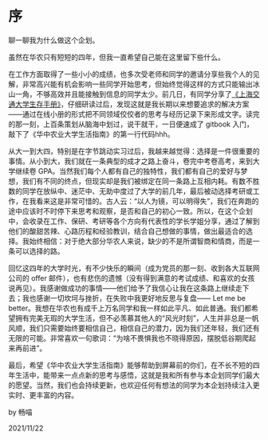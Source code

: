 # 序

聊一聊我为什么做这个企划。

虽然在华农只有短短的四年，但我一直希望自己能在这里留下些什么。

在工作方面取得了一些小小的成绩，也多次受老师和同学的邀请分享些我个人的见解，非常高兴能有机会影响一些同学开始思考，但始终觉得这样的方式只能输出冰山一角，不够高效并且能接触到信息的同学太少。前几日，有同学分享了[《上海交通大学生存手册》](https://survivesjtu.gitbook.io/survivesjtumanual/)，仔细研读过后，发现这就是我长期以来想要追求的解决方案——通过在线小册的形式把不同领域佼佼者的思考与经历记录下来形成文字。读完的那一刻，上百条策划从脑海中划过，说干就干，一日便速成了 gitbook 入门，敲下了《华中农业大学生活指南》的第一行代码hhh。

从大一到大四，特别是在字节跳动实习过后，我越来越觉得：选择是一件很重要的事情。从小到大，我们就在一条典型的成才之路上奋斗，卷完中考卷高考，来到大学继续卷 GPA。当然我们每个人都有自己的独特性，我们都有自己的爱好与梦想，我们有不同的终点，但现实却是我们被绑定在同一条路上互相内耗。有数不胜数的同学在放纵中、迷茫中、无助中度过了大学的前几年，最后被动选择考研或工作，在我看来这是非常可惜的。古人云：“以人为镜，可以明得失”，我们在奔跑的途中应该时不时停下来思考和观察，是否和自己的初心一致。所以，在这个企划中，会收录在工作、保研、考研等各个方向有代表性的学长学姐分享，通过了解到他们的酸甜苦辣、心路历程和经验教训，结合自己想做的事情，做出最适合的选择。我始终相信：对于绝大部分华农人来说，缺少的不是所谓智商和情商，而是一条可以选择的路。

回忆这四年的大学时光，有不少快乐的瞬间（成为党员的那一刻、收到各大互联网公司的 offer 邮件），也有悲伤的遗憾（没有得到满意的考试成绩、和喜欢的女孩说再见）。我感谢做成功的事情——他们给予了我信心让我在这条路上继续走下去；我也感谢一切坎坷与挫折，在失败中我更好地反思与复盘—— Let me be better。我想在华农也有成千上万名同学和我一样如此平凡、如此普通。我们都希望拥有完美无瑕的大学生活，但不必羡慕其他人的“风光时刻”，人生并非总是一帆风顺，我们只需要始终要相信自己，相信自己的潜力，因为我们还年轻，我们还有无限的可能。非常喜欢一句歌词：“为啥不畏惧我也不晓得原因，摆脱低谷期爬起来再前进”。

最后，希望《华中农业大学生活指南》能够帮助到屏幕前的你们，在不长不短的四年生活中，能带来一点点新的思考与感悟，这就是我和所有参与本企划同学们最大的愿望。当然，我们也会持续更新，也欢迎任何有想法的同学为本企划持续注入更实时、更丰富的内容。

by 畅喵

2021/11/22
